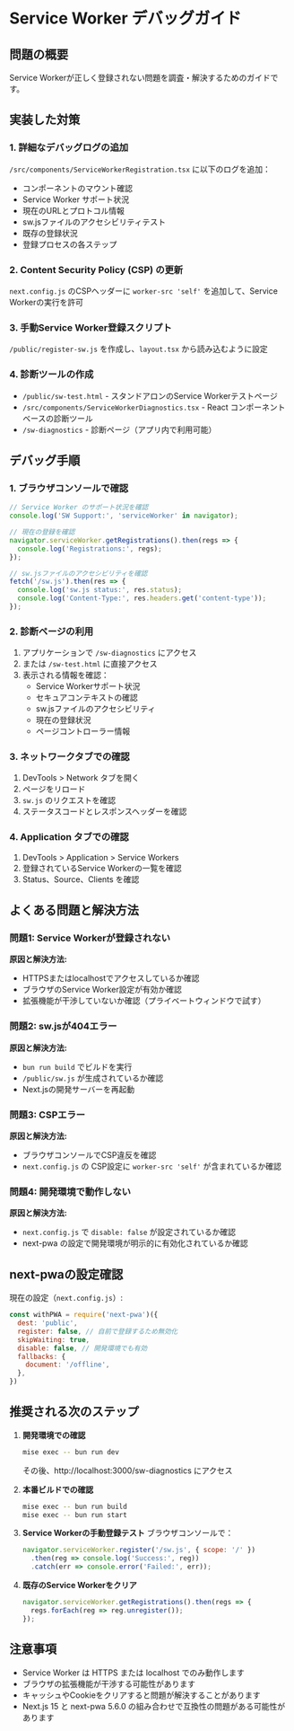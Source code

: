 # Service Worker デバッグガイド

## 問題の概要
Service Workerが正しく登録されない問題を調査・解決するためのガイドです。

## 実装した対策

### 1. 詳細なデバッグログの追加
`/src/components/ServiceWorkerRegistration.tsx` に以下のログを追加：
- コンポーネントのマウント確認
- Service Worker サポート状況
- 現在のURLとプロトコル情報
- sw.jsファイルのアクセシビリティテスト
- 既存の登録状況
- 登録プロセスの各ステップ

### 2. Content Security Policy (CSP) の更新
`next.config.js` のCSPヘッダーに `worker-src 'self'` を追加して、Service Workerの実行を許可

### 3. 手動Service Worker登録スクリプト
`/public/register-sw.js` を作成し、`layout.tsx` から読み込むように設定

### 4. 診断ツールの作成
- `/public/sw-test.html` - スタンドアロンのService Workerテストページ
- `/src/components/ServiceWorkerDiagnostics.tsx` - React コンポーネントベースの診断ツール
- `/sw-diagnostics` - 診断ページ（アプリ内で利用可能）

## デバッグ手順

### 1. ブラウザコンソールで確認
```javascript
// Service Worker のサポート状況を確認
console.log('SW Support:', 'serviceWorker' in navigator);

// 現在の登録を確認
navigator.serviceWorker.getRegistrations().then(regs => {
  console.log('Registrations:', regs);
});

// sw.jsファイルのアクセシビリティを確認
fetch('/sw.js').then(res => {
  console.log('sw.js status:', res.status);
  console.log('Content-Type:', res.headers.get('content-type'));
});
```

### 2. 診断ページの利用
1. アプリケーションで `/sw-diagnostics` にアクセス
2. または `/sw-test.html` に直接アクセス
3. 表示される情報を確認：
   - Service Workerサポート状況
   - セキュアコンテキストの確認
   - sw.jsファイルのアクセシビリティ
   - 現在の登録状況
   - ページコントローラー情報

### 3. ネットワークタブでの確認
1. DevTools > Network タブを開く
2. ページをリロード
3. `sw.js` のリクエストを確認
4. ステータスコードとレスポンスヘッダーを確認

### 4. Application タブでの確認
1. DevTools > Application > Service Workers
2. 登録されているService Workerの一覧を確認
3. Status、Source、Clients を確認

## よくある問題と解決方法

### 問題1: Service Workerが登録されない
**原因と解決方法:**
- HTTPSまたはlocalhostでアクセスしているか確認
- ブラウザのService Worker設定が有効か確認
- 拡張機能が干渉していないか確認（プライベートウィンドウで試す）

### 問題2: sw.jsが404エラー
**原因と解決方法:**
- `bun run build` でビルドを実行
- `/public/sw.js` が生成されているか確認
- Next.jsの開発サーバーを再起動

### 問題3: CSPエラー
**原因と解決方法:**
- ブラウザコンソールでCSP違反を確認
- `next.config.js` の CSP設定に `worker-src 'self'` が含まれているか確認

### 問題4: 開発環境で動作しない
**原因と解決方法:**
- `next.config.js` で `disable: false` が設定されているか確認
- next-pwa の設定で開発環境が明示的に有効化されているか確認

## next-pwaの設定確認
現在の設定（`next.config.js`）:
```javascript
const withPWA = require('next-pwa')({
  dest: 'public',
  register: false, // 自前で登録するため無効化
  skipWaiting: true,
  disable: false, // 開発環境でも有効
  fallbacks: {
    document: '/offline',
  },
})
```

## 推奨される次のステップ

1. **開発環境での確認**
   ```bash
   mise exec -- bun run dev
   ```
   その後、http://localhost:3000/sw-diagnostics にアクセス

2. **本番ビルドでの確認**
   ```bash
   mise exec -- bun run build
   mise exec -- bun run start
   ```

3. **Service Workerの手動登録テスト**
   ブラウザコンソールで：
   ```javascript
   navigator.serviceWorker.register('/sw.js', { scope: '/' })
     .then(reg => console.log('Success:', reg))
     .catch(err => console.error('Failed:', err));
   ```

4. **既存のService Workerをクリア**
   ```javascript
   navigator.serviceWorker.getRegistrations().then(regs => {
     regs.forEach(reg => reg.unregister());
   });
   ```

## 注意事項
- Service Worker は HTTPS または localhost でのみ動作します
- ブラウザの拡張機能が干渉する可能性があります
- キャッシュやCookieをクリアすると問題が解決することがあります
- Next.js 15 と next-pwa 5.6.0 の組み合わせで互換性の問題がある可能性があります